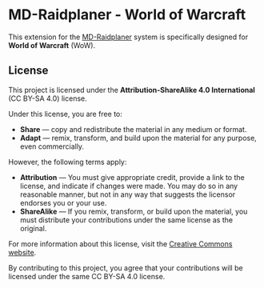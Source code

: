 # MD-Raidplaner - World of Warcraft
This extension for the [MD-Raidplaner](https://github.com/MD-Raidplaner/Core) system is specifically designed for **World of Warcraft** (WoW).

## License
This project is licensed under the **Attribution-ShareAlike 4.0 International** (CC BY-SA 4.0) license.

Under this license, you are free to:

- **Share** — copy and redistribute the material in any medium or format.
- **Adapt** — remix, transform, and build upon the material for any purpose, even commercially.

However, the following terms apply:

- **Attribution** — You must give appropriate credit, provide a link to the license, and indicate if changes were made. You may do so in any reasonable manner, but not in any way that suggests the licensor endorses you or your use.
- **ShareAlike** — If you remix, transform, or build upon the material, you must distribute your contributions under the same license as the original.

For more information about this license, visit the [Creative Commons website](https://creativecommons.org/licenses/by-sa/4.0/).

By contributing to this project, you agree that your contributions will be licensed under the same CC BY-SA 4.0 license.